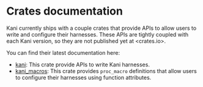 # Crates documentation

Kani currently ships with a couple crates that provide APIs to allow users to
write and configure their harnesses.
These APIs are tightly coupled with each Kani version, so they are not
published yet at <crates.io>.

You can find their latest documentation here:
  - [kani](https://model-checking.github.io/kani/crates/doc/kani): This crate
  provide APIs to write Kani harnesses.
  - [kani_macros](https://model-checking.github.io/kani/crates/doc/kani_macros):
  This crate provides `proc_macro` definitions that allow users to configure their
  harnesses using function attributes.

